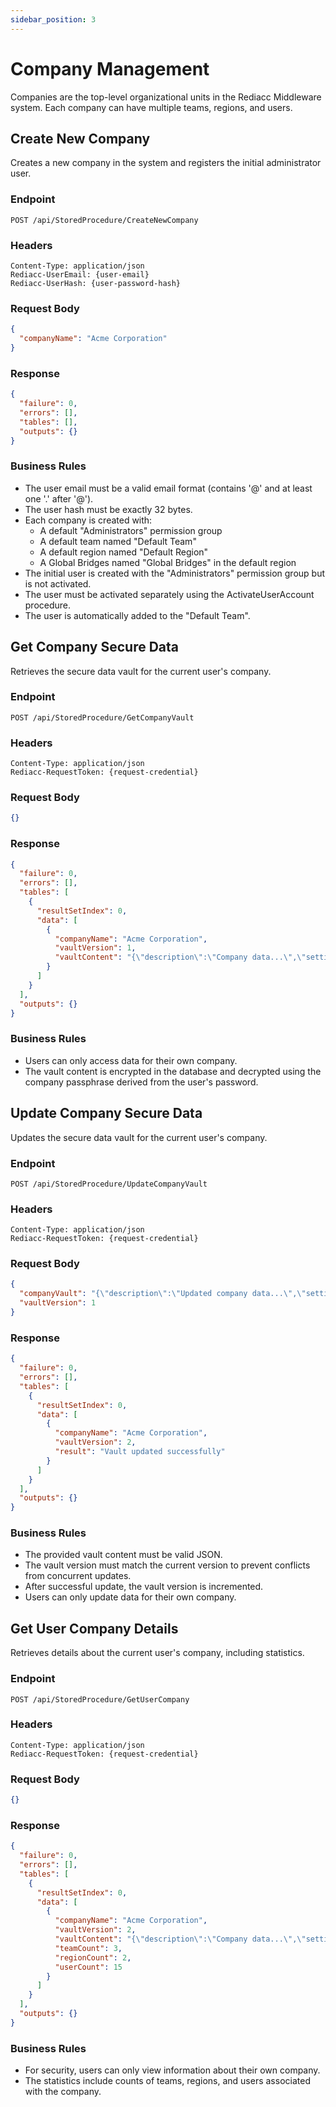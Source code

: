 ```yaml
---
sidebar_position: 3
---
```


# Company Management

Companies are the top-level organizational units in the Rediacc Middleware system. Each company can have multiple teams, regions, and users.

## Create New Company

Creates a new company in the system and registers the initial administrator user.

### Endpoint

```
POST /api/StoredProcedure/CreateNewCompany
```

### Headers

```
Content-Type: application/json
Rediacc-UserEmail: {user-email}
Rediacc-UserHash: {user-password-hash}
```

### Request Body

```json
{
  "companyName": "Acme Corporation"
}
```

### Response

```json
{
  "failure": 0,
  "errors": [],
  "tables": [],
  "outputs": {}
}
```

### Business Rules

- The user email must be a valid email format (contains '@' and at least one '.' after '@').
- The user hash must be exactly 32 bytes.
- Each company is created with:
  - A default "Administrators" permission group
  - A default team named "Default Team"
  - A default region named "Default Region"
  - A Global Bridges named "Global Bridges" in the default region
- The initial user is created with the "Administrators" permission group but is not activated.
- The user must be activated separately using the ActivateUserAccount procedure.
- The user is automatically added to the "Default Team".

## Get Company Secure Data

Retrieves the secure data vault for the current user's company.

### Endpoint

```
POST /api/StoredProcedure/GetCompanyVault
```

### Headers

```
Content-Type: application/json
Rediacc-RequestToken: {request-credential}
```

### Request Body

```json
{}
```

### Response

```json
{
  "failure": 0,
  "errors": [],
  "tables": [
    {
      "resultSetIndex": 0,
      "data": [
        {
          "companyName": "Acme Corporation",
          "vaultVersion": 1,
          "vaultContent": "{\"description\":\"Company data...\",\"settings\":{...}}"
        }
      ]
    }
  ],
  "outputs": {}
}
```

### Business Rules

- Users can only access data for their own company.
- The vault content is encrypted in the database and decrypted using the company passphrase derived from the user's password.

## Update Company Secure Data

Updates the secure data vault for the current user's company.

### Endpoint

```
POST /api/StoredProcedure/UpdateCompanyVault
```

### Headers

```
Content-Type: application/json
Rediacc-RequestToken: {request-credential}
```

### Request Body

```json
{
  "companyVault": "{\"description\":\"Updated company data...\",\"settings\":{...}}",
  "vaultVersion": 1
}
```

### Response

```json
{
  "failure": 0,
  "errors": [],
  "tables": [
    {
      "resultSetIndex": 0,
      "data": [
        {
          "companyName": "Acme Corporation",
          "vaultVersion": 2,
          "result": "Vault updated successfully"
        }
      ]
    }
  ],
  "outputs": {}
}
```

### Business Rules

- The provided vault content must be valid JSON.
- The vault version must match the current version to prevent conflicts from concurrent updates.
- After successful update, the vault version is incremented.
- Users can only update data for their own company.

## Get User Company Details

Retrieves details about the current user's company, including statistics.

### Endpoint

```
POST /api/StoredProcedure/GetUserCompany
```

### Headers

```
Content-Type: application/json
Rediacc-RequestToken: {request-credential}
```

### Request Body

```json
{}
```

### Response

```json
{
  "failure": 0,
  "errors": [],
  "tables": [
    {
      "resultSetIndex": 0,
      "data": [
        {
          "companyName": "Acme Corporation",
          "vaultVersion": 2,
          "vaultContent": "{\"description\":\"Company data...\",\"settings\":{...}}",
          "teamCount": 3,
          "regionCount": 2,
          "userCount": 15
        }
      ]
    }
  ],
  "outputs": {}
}
```

### Business Rules

- For security, users can only view information about their own company.
- The statistics include counts of teams, regions, and users associated with the company.
